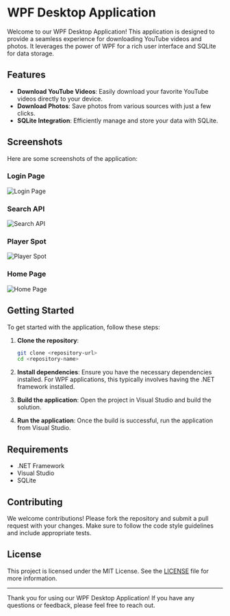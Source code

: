 # WPF Desktop Application

Welcome to our WPF Desktop Application! This application is designed to provide a seamless experience for downloading YouTube videos and photos. It leverages the power of WPF for a rich user interface and SQLite for data storage.

## Features

- **Download YouTube Videos**: Easily download your favorite YouTube videos directly to your device.
- **Download Photos**: Save photos from various sources with just a few clicks.
- **SQLite Integration**: Efficiently manage and store your data with SQLite.

## Screenshots

Here are some screenshots of the application:

### Login Page
![Login Page](https://portfoliosa417.blob.core.windows.net/voltagephotos/spotifyloqin.png)

### Search API
![Search API](https://portfoliosa417.blob.core.windows.net/voltagephotos/SearchApi.png)

### Player Spot
![Player Spot](https://portfoliosa417.blob.core.windows.net/voltagephotos/Playerspot.png)

### Home Page
![Home Page](https://portfoliosa417.blob.core.windows.net/voltagephotos/homepage.png)

## Getting Started

To get started with the application, follow these steps:

1. **Clone the repository**:
    ```bash
    git clone <repository-url>
    cd <repository-name>
    ```

2. **Install dependencies**:
    Ensure you have the necessary dependencies installed. For WPF applications, this typically involves having the .NET framework installed.

3. **Build the application**:
    Open the project in Visual Studio and build the solution.

4. **Run the application**:
    Once the build is successful, run the application from Visual Studio.

## Requirements

- .NET Framework
- Visual Studio
- SQLite

## Contributing

We welcome contributions! Please fork the repository and submit a pull request with your changes. Make sure to follow the code style guidelines and include appropriate tests.

## License

This project is licensed under the MIT License. See the [LICENSE](LICENSE) file for more information.

---

Thank you for using our WPF Desktop Application! If you have any questions or feedback, please feel free to reach out.
